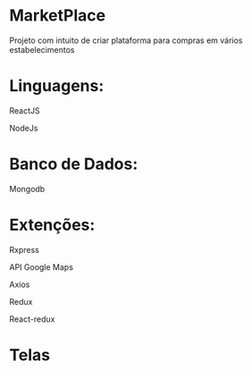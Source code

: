 # MarketPlace
Projeto com intuito de criar plataforma para compras em vários estabelecimentos 

# Linguagens:

ReactJS

NodeJs

# Banco de Dados:

Mongodb

# Extenções:

Rxpress

API Google Maps

Axios

Redux

React-redux

# Telas 




